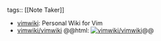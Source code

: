 tags:: [[Note Taker]]

- [vimwiki](http://vimwiki.github.io/): Personal Wiki for Vim
- [vimwiki/vimwiki](https://github.com/vimwiki/vimwiki)
  @@html: <a href="https://github.com/vimwiki/vimwiki/"><img src="https://github-readme-stats-astronomer.vercel.app/api/pin/?username=vimwiki&repo=vimwiki&theme=tokyonight" alt="vimwiki/vimwiki"/></a>@@